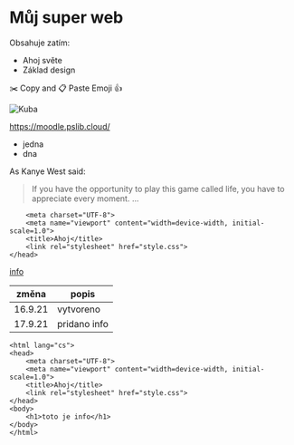 # Můj super web
Obsahuje zatím:
* Ahoj světe
* Základ design

✂️ Copy and 📋 Paste Emoji 👍

![Kuba](https://image.shutterstock.com/image-illustration/cute-monkey-waving-260nw-361764005.jpg)

https://moodle.pslib.cloud/
* jedna
 * dna

As Kanye West said:
> If you have the opportunity to play this game called life, you have to appreciate every moment. ...

```<head>
    <meta charset="UTF-8">
    <meta name="viewport" content="width=device-width, initial-scale=1.0">
    <title>Ahoj</title>
    <link rel="stylesheet" href="style.css">
</head>
```

[info](./info.html)


změna | popis
------|------
16.9.21|vytvoreno
17.9.21|pridano info

```<!DOCTYPE html>
<html lang="cs">
<head>
    <meta charset="UTF-8">
    <meta name="viewport" content="width=device-width, initial-scale=1.0">
    <title>Ahoj</title>
    <link rel="stylesheet" href="style.css">
</head>
<body>
    <h1>toto je info</h1>
</body>
</html>
```
